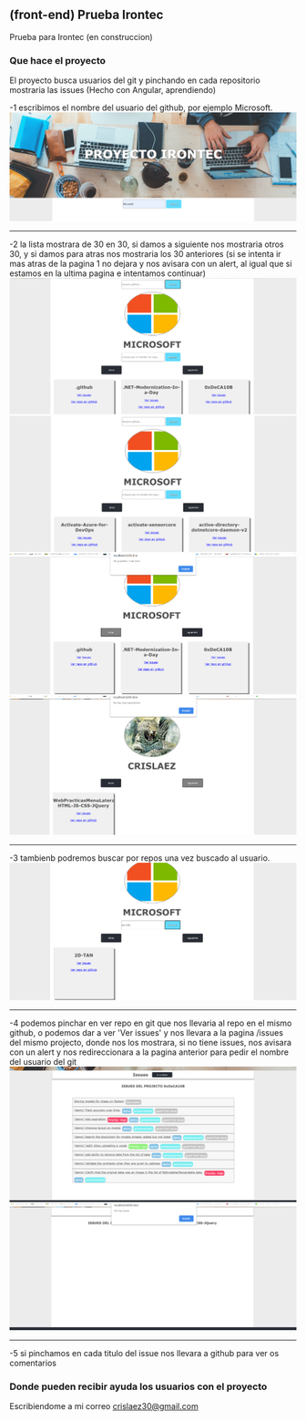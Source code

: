 ## (front-end) Prueba Irontec

Prueba para Irontec (en construccion)


### Que hace el proyecto

El proyecto busca usuarios del git y pinchando en cada repositorio mostraria las issues (Hecho con Angular, aprendiendo)

-1 escribimos el nombre del usuario del github, por ejemplo Microsoft.
<img src="https://github.com/crislaez/Proyecto_Irontec/blob/master/src/assets/foto_proyecto.PNG" />
<hr>

-2 la lista mostrara de 30 en 30, si damos a siguiente nos mostraria otros 30, 
  y si damos para atras nos mostraria los 30 anteriores (si se intenta ir mas atras de la pagina 1 no dejara y nos avisara con un alert, al igual que si estamos en la ultima pagina e intentamos continuar)
<img src="https://github.com/crislaez/Proyecto_Irontec/blob/master/src/assets/foto_proyecto_2.PNG" />
<img src="https://github.com/crislaez/Proyecto_Irontec/blob/master/src/assets/foto_proyecto_3.PNG" />
<img src="https://github.com/crislaez/Proyecto_Irontec/blob/master/src/assets/foto_proyecto_5.PNG" />
<img src="https://github.com/crislaez/Proyecto_Irontec/blob/master/src/assets/foto_proyecto_6.PNG" />
<hr>

-3 tambienb podremos buscar por repos una vez buscado al usuario.
<img src="https://github.com/crislaez/Proyecto_Irontec/blob/master/src/assets/foto_proyecto_8.PNG" />
<hr>
-4 podemos pinchar en ver repo en git que nos llevaria al repo en el mismo github,  o podemos 
  dar a ver 'Ver issues' y nos llevara a la pagina /issues del mismo projecto, donde nos los mostrara, si no tiene issues, nos avisara con un alert y nos redireccionara a la pagina anterior para pedir el nombre del usuario del git
<img src="https://github.com/crislaez/Proyecto_Irontec/blob/master/src/assets/foto_proyecto_4.PNG" />
<img src="https://github.com/crislaez/Proyecto_Irontec/blob/master/src/assets/foto_proyecto_7.PNG" />
<hr>

-5 si pinchamos en cada titulo del issue nos llevara a github para ver os comentarios

 
### Donde pueden recibir ayuda los usuarios con el proyecto
 
Escribiendome a mi correo crislaez30@gmail.com

